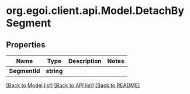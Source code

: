 
# org.egoi.client.api.Model.DetachBySegment

## Properties

Name | Type | Description | Notes
------------ | ------------- | ------------- | -------------
**SegmentId** | **string** |  | 

[[Back to Model list]](../README.md#documentation-for-models)
[[Back to API list]](../README.md#documentation-for-api-endpoints)
[[Back to README]](../README.md)

